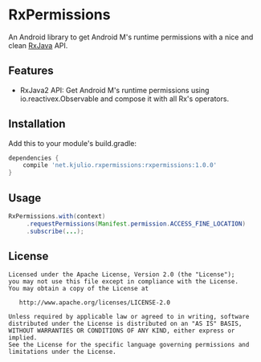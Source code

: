 # RxPermissions

An Android library to get Android M's runtime permissions with a nice and clean [RxJava](https://github.com/ReactiveX/RxJava) API.

## Features
 - RxJava2 API: Get Android M's runtime permissions using io.reactivex.Observable and compose it with all Rx's operators.

## Installation

Add this to your module's build.gradle:

```groovy
dependencies {
    compile 'net.kjulio.rxpermissions:rxpermissions:1.0.0'
}
```

## Usage

```java
RxPermissions.with(context)
     .requestPermissions(Manifest.permission.ACCESS_FINE_LOCATION)
     .subscribe(...);
```

## License

    Licensed under the Apache License, Version 2.0 (the "License");
    you may not use this file except in compliance with the License.
    You may obtain a copy of the License at

       http://www.apache.org/licenses/LICENSE-2.0

    Unless required by applicable law or agreed to in writing, software
    distributed under the License is distributed on an "AS IS" BASIS,
    WITHOUT WARRANTIES OR CONDITIONS OF ANY KIND, either express or implied.
    See the License for the specific language governing permissions and
    limitations under the License.
